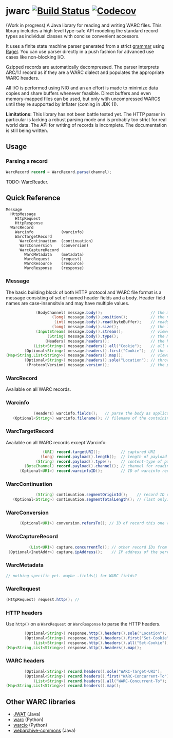 # jwarc [![Build Status](https://travis-ci.com/ato/jwarc.svg?branch=master)](https://travis-ci.com/ato/jwarc) [![Codecov](https://img.shields.io/codecov/c/github/ato/jwarc.svg)](https://codecov.io/gh/ato/jwarc)

(Work in progress) A Java library for reading and writing WARC files. This library includes a high level type-safe
API modeling the standard record types as individual classes with concise convenient accessors.
 
It uses a finite state machine parser generated from a strict [grammar](https://github.com/ato/jwarc/blob/master/src/org/netpreserve/jwarc/WarcParser.rl)
using [Ragel](http://www.colm.net/open-source/ragel/). You can use parser directly in a push fashion for advanced use
cases like non-blocking I/O.

Gzipped records are automatically decompressed. The parser interprets ARC/1.1 record as if they are a WARC dialect and
populates the appropriate WARC headers.

All I/O is performed using NIO and an an effort is made to minimize data copies and share buffers whenever feasible.
Direct buffers and even memory-mapped files can be used, but only with uncompressed WARCS until they're supported by
Inflater (coming in JDK 11).

**Limitations:** This library has not been battle tested yet. The HTTP parser in particular is lacking a robust
parsing mode and is probably too strict for real world data. The API for writing of records is incomplete. The
documentation is still being written.

## Usage

### Parsing a record
```java
WarcRecord record = WarcRecord.parse(channel);
```

TODO: WarcReader.

## Quick Reference

    Message
      HttpMessage
        HttpRequest
        HttpResponse
      WarcRecord
        Warcinfo            (warcinfo)
        WarcTargetRecord
          WarcContinuation  (continuation)
          WarcConversion    (conversion)
          WarcCaptureRecord
            WarcMetadata    (metadata)
            WarcRequest     (request)
            WarcResource    (resource)
            WarcResponse    (response)

### Message

The basic building block of both HTTP protocol and WARC file format is a message consisting of set of named header
fields and a body. Header field names are case-insensitvie and may have multiple values.

```java
             (BodyChannel) message.body();                     // the message body as a ReadableByteChannel
                    (long) message.body().position();          // the next byte position to read from
                     (int) message.body().read(byteBuffer);    // reads a sequence of bytes from the body
                    (long) message.body().size();              // the length in bytes of the body
             (InputStream) message.body().stream();            // views the body as an InputStream
                  (String) message.body().type();              // the MIME type of the body
                 (Headers) message.headers();                  // the header fields
            (List<String>) message.headers().all("Cookie");    // all values of a header
        (Optional<String>) message.headers().first("Cookie");  // the first value of a header
(Map<String,List<String>>) message.headers().map();            // views the header fields as a map
        (Optional<String>) message.headers().sole("Location"); // throws if header has multiple values
         (ProtocolVersion) message.version();                  // the protocol version (e.g. HTTP/1.0 or WARC/1.1)
```

### WarcRecord

Available on all WARC records.

### Warcinfo

```java
            (Headers) warcinfo.fields();   // parse the body as application/warc-fields
   (Optional<String>) warcinfo.filename(); // filename of the containing WARC
```

### WarcTargetRecord

Available on all WARC records except Warcinfo:

```java
                (URI) record.targetURI();         // captured URI
               (long) record.payload().length();  // length of payload in bytes
             (String) record.payload().type();    // content-type of payload
        (ByteChannel) record.payload().channel(); // channel for reading the payload
      (Optional<URI>) record.warcinfoID();        // ID of warcinfo record when stored separately
```

### WarcContinuation

```java
             (String) continuation.segmentOriginId();    // record ID of first segment
   (Optional<String>) continuation.segmentTotalLength(); // (last only) total length of all segments
```

### WarcConversion

```java
      (Optional<URI>) conversion.refersTo(); // ID of record this one was converted from
```

### WarcCaptureRecord

```java
          (List<URI>) capture.concurrentTo(); // other record IDs from the same capture event
 (Optional<InetAddr>) capture.ipAddress();    // IP address of the server
```

### WarcMetadata

```java
// nothing specific yet. maybe .fields() for WARC fields?
```

### WarcRequest

```java
(HttpRequest) request.http(); //
```

### HTTP headers
 
Use `http()` on a `WarcRequest` or `WarcResponse` to parse the HTTP headers.

```java
        (Optional<String>) response.http().headers().sole("Location");    // throws if multi valued
        (Optional<String>) response.http().headers().first("Set-Cookie"); // first matching header
            (List<String>) response.http().headers().all("Set-Cookie");   // all matching headers
(Map<String,List<String>>) response.http().headers().map();               // multimap of every headers

```

### WARC headers

```java
        (Optional<String>) record.headers().sole("WARC-Target-URI");
        (Optional<String>) record.headers().first("WARC-Concurrent-To");
            (List<String>) record.headers().all("WARC-Concurrent-To");
(Map<String,List<String>>) record.headers().map();
```

## Other WARC libraries

* [JWAT](https://sbforge.org/display/JWAT/JWAT) (Java)
* [warc](https://github.com/internetarchive/warc) (Python)
* [warcio](https://github.com/webrecorder/warcio/) (Python)
* [webarchive-commons](https://github.com/iipc/webarchive-commons) (Java)
